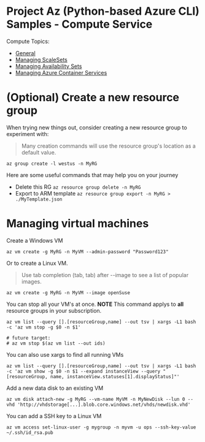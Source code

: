 # Project Az (Python-based Azure CLI) Samples - Compute Service

Compute Topics:
* [General](compute.md)
* [Managing ScaleSets](vmss.md)
* [Managing Availability Sets](availability-set.md)
* [Managing Azure Container Services](container-service.md)

# (Optional) Create a new resource group
When trying new things out, consider creating a new resource group to experiment with:
> Many creation commands will use the resource group's location as a default value.
```
az group create -l westus -n MyRG
```

Here are some useful commands that may help you on your journey
* Delete this RG `az resource group delete -n MyRG`
* Export to ARM template `az resource group export -n MyRG > ./MyTemplate.json`


# Managing virtual machines

Create a Windows VM
```
az vm create -g MyRG -n MyVM --admin-password "Password123"
```

Or to create a Linux VM.  
> Use tab completion (tab, tab) after --image to see a list of popular images.
```
az vm create -g MyRG -n MyVM --image openSuse
```

You can stop all your VM's at once.  **NOTE** This command applys to **all**
resource groups in your subscription.
```
az vm list --query [].[resourceGroup,name] --out tsv | xargs -L1 bash -c 'az vm stop -g $0 -n $1'

# future target:
# az vm stop $(az vm list --out ids)
```

You can also use xargs to find all running VMs
```
az vm list --query [].[resourceGroup,name] --out tsv | xargs -L1 bash -c 'az vm show -g $0 -n $1 --expand instanceView --query "[resourceGroup, name, instanceView.statuses[1].displayStatus]"'
```

Add a new data disk to an existing VM
```
az vm disk attach-new -g MyRG --vm-name MyVM -n MyNewDisk --lun 0 --vhd 'http://vhdstorage[...].blob.core.windows.net/vhds/newdisk.vhd'
```

You can add a SSH key to a Linux VM
```
az vm access set-linux-user -g mygroup -n myvm -u ops --ssh-key-value ~/.ssh/id_rsa.pub
```

